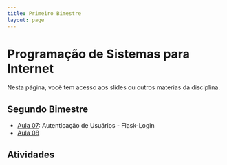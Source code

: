 ```yaml
---
title: Primeiro Bimestre
layout: page
---
```


# Programação de Sistemas para Internet

Nesta página, você tem acesso aos slides ou outros materias da disciplina.

## Segundo Bimestre

- [Aula 07](../slides/06/06.pdf): Autenticação de Usuários - Flask-Login
- [Aula 08](../slides/07/07.pdf)

## Atividades